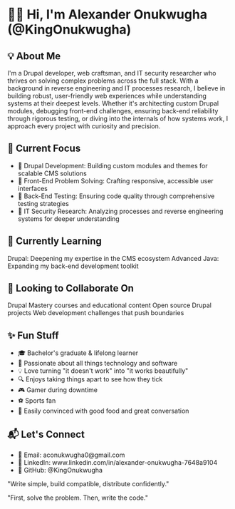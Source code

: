 <h1>👋🏿 Hi, I'm Alexander Onukwugha (@KingOnukwugha)</h1>
<h2> 💡 About Me </h2>
I'm a Drupal developer, web craftsman, and IT security researcher who thrives on solving complex problems across the full stack. With a background in reverse engineering and IT processes research, I believe in building robust, user-friendly web experiences while understanding systems at their deepest levels. Whether it's architecting custom Drupal modules, debugging front-end challenges, ensuring back-end reliability through rigorous testing, or diving into the internals of how systems work, I approach every project with curiosity and precision.
<h2>🔭 Current Focus</h2>
 <ul>
    <li>🔷 Drupal Development: Building custom modules and themes for scalable CMS solutions</li>
    <li>🎨 Front-End Problem Solving: Crafting responsive, accessible user interfaces</li>
    <li>🧪 Back-End Testing: Ensuring code quality through comprehensive testing strategies</li>
    <li>🔐 IT Security Research: Analyzing processes and reverse engineering systems for deeper understanding</li>
  </ul>

<h2>🌱 Currently Learning</h2>
Drupal: Deepening my expertise in the CMS ecosystem
Advanced Java: Expanding my back-end development toolkit

<h2>💞️ Looking to Collaborate On</h2>
Drupal Mastery courses and educational content
Open source Drupal projects
Web development challenges that push boundaries

<h2>✨ Fun Stuff</h2>
 <ul>
    <li>🎓 Bachelor's graduate & lifelong learner</li>
    <li>👀 Passionate about all things technology and software</li>
    <li>💡 Love turning "it doesn't work" into "it works beautifully"</li>
    <li>🔍 Enjoys taking things apart to see how they tick</li>
    <li>🎮 Gamer during downtime</li>
    <li>⚽ Sports fan</li>
    <li>🍕 Easily convinced with good food and great conversation</li>

   
  </ul>

<h2>📬 Let's Connect</h2>
<ul>
 <li>📧 Email: aconukwugha0@gmail.com</li>
 <li>💼 LinkedIn: www.linkedin.com/in/alexander-onukwugha-7648a9104</li>
 <li>🐙 GitHub: @KingOnukwugha</li> 
</ul>




"Write simple, build compatible, distribute confidently."

"First, solve the problem. Then, write the code."

<!---
KingOnukwugha/KingOnukwugha is a ✨ special ✨ repository because its `README.md` (this file) appears on your GitHub profile.
You can click the Preview link to take a look at your changes.
--->
